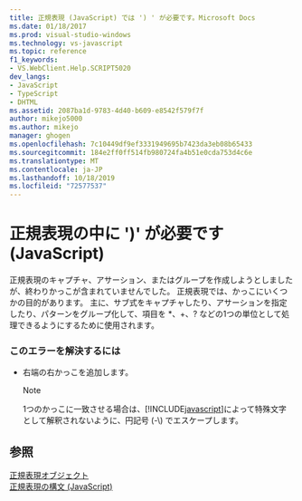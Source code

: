 ```yaml
---
title: 正規表現 (JavaScript) では ') ' が必要です。Microsoft Docs
ms.date: 01/18/2017
ms.prod: visual-studio-windows
ms.technology: vs-javascript
ms.topic: reference
f1_keywords:
- VS.WebClient.Help.SCRIPT5020
dev_langs:
- JavaScript
- TypeScript
- DHTML
ms.assetid: 2087ba1d-9783-4d40-b609-e8542f579f7f
author: mikejo5000
ms.author: mikejo
manager: ghogen
ms.openlocfilehash: 7c10449df9ef3331949695b7423da3eb08b65433
ms.sourcegitcommit: 184e2ff0ff514fb980724fa4b51e0cda753d4c6e
ms.translationtype: MT
ms.contentlocale: ja-JP
ms.lasthandoff: 10/18/2019
ms.locfileid: "72577537"
---
```

# <a name="expected--in-regular-expression-javascript"></a>正規表現の中に ')' が必要です (JavaScript)
正規表現のキャプチャ、アサーション、またはグループを作成しようとしましたが、終わりかっこが含まれていませんでした。 正規表現では、かっこにいくつかの目的があります。 主に、サブ式をキャプチャしたり、アサーションを指定したり、パターンをグループ化して、項目を *、+、? などの1つの単位として処理できるようにするために使用されます。  
  
### <a name="to-correct-this-error"></a>このエラーを解決するには  
  
- 右端の右かっこを追加します。  
  
    > [!NOTE]
    > 1つのかっこに一致させる場合は、[!INCLUDE[javascript](../../javascript/includes/javascript-md.md)]によって特殊文字として解釈されないように、円記号 (-\\) でエスケープします。  
  
## <a name="see-also"></a>参照  
 [正規表現オブジェクト](../../javascript/reference/regular-expression-object-javascript.md)  
 [正規表現の構文 (JavaScript)](https://msdn.microsoft.com/library/1400241x)
